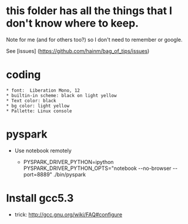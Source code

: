 # this folder has all the things that I don't know where to keep.

Note for me (and for others too?) so I don't need to remember or google.

See [issues] (https://github.com/hainm/bag_of_tips/issues)

coding
======
    * font:  Liberation Mono, 12
    * builtin-in scheme: black on light yellow
    * Text color: black
    * bg color: light yellow
    * Pallette: Linux console
    
pyspark
=======

- Use notebook remotely

    * PYSPARK_DRIVER_PYTHON=ipython \
      PYSPARK_DRIVER_PYTHON_OPTS="notebook --no-browser --port=8889" ./bin/pyspark

Install gcc5.3
==============

- trick: http://gcc.gnu.org/wiki/FAQ#configure
